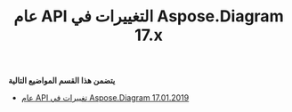 ﻿---
title: عام API التغييرات في Aspose.Diagram 17.x
type: docs
weight: 10
url: /ar/java/public-api-changes-in-aspose-diagram-17-x/
---
**يتضمن هذا القسم المواضيع التالية**
- [عام API تغييرات في Aspose.Diagram 17.01.2019](/diagram/ar/java/public-api-changes-in-aspose-diagram-17-01/)
